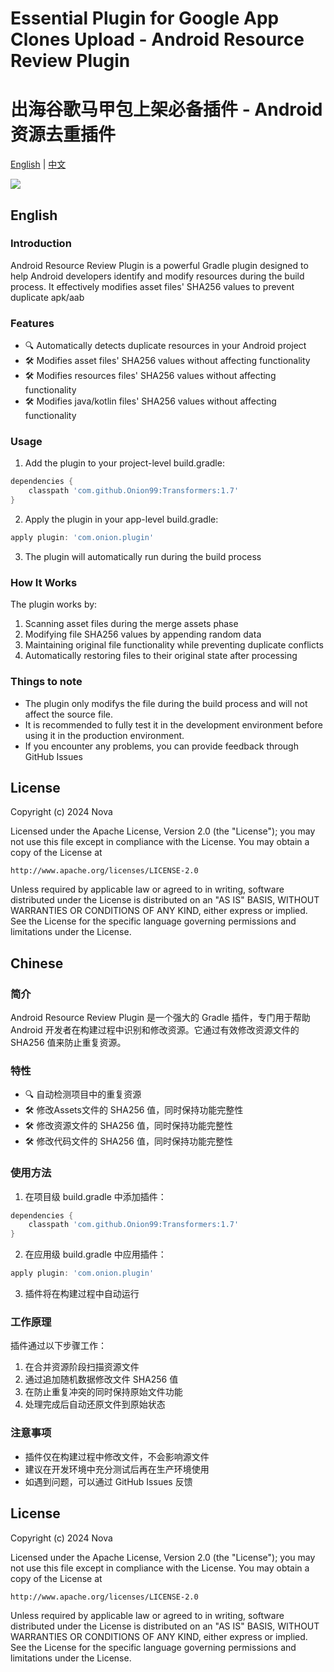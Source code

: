 # Essential Plugin for Google App Clones Upload - Android Resource Review Plugin 
# 出海谷歌马甲包上架必备插件 - Android 资源去重插件

[English](#english) | [中文](#chinese)

[![](https://jitpack.io/v/Onion99/Transformers.svg)](https://jitpack.io/#Onion99/Transformers)

## English

### Introduction
Android Resource Review Plugin is a powerful Gradle plugin designed to help Android developers identify and modify resources during the build process. It effectively modifies asset files' SHA256 values to prevent duplicate apk/aab

### Features
- 🔍 Automatically detects duplicate resources in your Android project
- 🛠 Modifies asset files' SHA256 values without affecting functionality
- 🛠 Modifies resources files' SHA256 values without affecting functionality
- 🛠 Modifies java/kotlin files' SHA256 values without affecting functionality

### Usage

1. Add the plugin to your project-level build.gradle:

```groovy
dependencies {
    classpath 'com.github.Onion99:Transformers:1.7'
}
```

2. Apply the plugin in your app-level build.gradle:

```groovy
apply plugin: 'com.onion.plugin'
```

3. The plugin will automatically run during the build process

### How It Works
The plugin works by:
1. Scanning asset files during the merge assets phase
2. Modifying file SHA256 values by appending random data
3. Maintaining original file functionality while preventing duplicate conflicts
4. Automatically restoring files to their original state after processing

### Things to note
- The plugin only modifys the file during the build process and will not affect the source file.
- It is recommended to fully test it in the development environment before using it in the production environment.
- If you encounter any problems, you can provide feedback through GitHub Issues

## License

Copyright (c) 2024 Nova

Licensed under the Apache License, Version 2.0 (the "License");
you may not use this file except in compliance with the License.
You may obtain a copy of the License at

    http://www.apache.org/licenses/LICENSE-2.0

Unless required by applicable law or agreed to in writing, software
distributed under the License is distributed on an "AS IS" BASIS,
WITHOUT WARRANTIES OR CONDITIONS OF ANY KIND, either express or implied.
See the License for the specific language governing permissions and
limitations under the License.

## Chinese

### 简介
Android Resource Review Plugin 是一个强大的 Gradle 插件，专门用于帮助 Android 开发者在构建过程中识别和修改资源。它通过有效修改资源文件的 SHA256 值来防止重复资源。

### 特性
- 🔍 自动检测项目中的重复资源
- 🛠 修改Assets文件的 SHA256 值，同时保持功能完整性
- 🛠 修改资源文件的 SHA256 值，同时保持功能完整性
- 🛠 修改代码文件的 SHA256 值，同时保持功能完整性

### 使用方法

1. 在项目级 build.gradle 中添加插件：
```groovy
dependencies {
    classpath 'com.github.Onion99:Transformers:1.7'
}
```

2. 在应用级 build.gradle 中应用插件：
```groovy
apply plugin: 'com.onion.plugin'
```

3. 插件将在构建过程中自动运行

### 工作原理
插件通过以下步骤工作：
1. 在合并资源阶段扫描资源文件
2. 通过追加随机数据修改文件 SHA256 值
3. 在防止重复冲突的同时保持原始文件功能
4. 处理完成后自动还原文件到原始状态

### 注意事项
- 插件仅在构建过程中修改文件，不会影响源文件
- 建议在开发环境中充分测试后再在生产环境使用
- 如遇到问题，可以通过 GitHub Issues 反馈

## License

Copyright (c) 2024 Nova

Licensed under the Apache License, Version 2.0 (the "License");
you may not use this file except in compliance with the License.
You may obtain a copy of the License at

    http://www.apache.org/licenses/LICENSE-2.0

Unless required by applicable law or agreed to in writing, software
distributed under the License is distributed on an "AS IS" BASIS,
WITHOUT WARRANTIES OR CONDITIONS OF ANY KIND, either express or implied.
See the License for the specific language governing permissions and
limitations under the License.